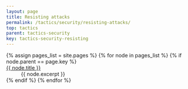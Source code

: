 ```yaml
---
layout: page
title: Resisting attacks
permalink: /tactics/security/resisting-attacks/
top: tactics
parent: tactics-security
key: tactics-security-resisting
---
```


<dl>
{% assign pages_list = site.pages %}
{% for node in pages_list %}
    {% if node.parent == page.key %}
        <dt>
            <a href="{{ node.url | relative_url }}">{{ node.title }}</a>
        </dt>
        <dd>{{ node.excerpt }}</dd>
    {% endif %}
{% endfor %}
</dl>

